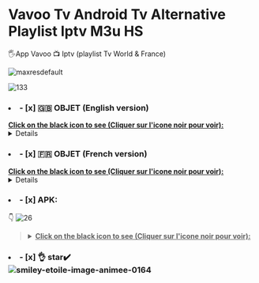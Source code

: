 # Vavoo Tv Android Tv Alternative Playlist Iptv M3u HS
🖐️App Vavoo 📺 Iptv  (playlist Tv World & France)

![maxresdefault](https://github.com/victore447/-Vavoo-Tv-alternative-aux-playlist-iptv-m3u-HS-/assets/48101775/eed50dcb-3f8f-4424-a9ec-58f85d574ab1)

![133](https://github.com/victore447/VavooTvAlternativePlaylistIIptvM3uHS/assets/48101775/5a18b914-4748-40b4-8df1-4e145c9feb2d)
></details>
### <li>- [x] 🇬🇧 OBJET (English version) </li>
<summary><b><u>Click on the black icon to see (Cliquer sur l'icone noir pour voir):</u></b></summary>
<details>
👆This app is an IPTV available for Android. You can see all the channels 🇨🇵 French etc.,
Only Films and series are in German, but other content such as video plugins are available.
It also allows you to access content from various other sources (called Bundles).

To activate it, simply extract the RAR file and read the instructions in the txt file to insert the URL
and added the French translation plugin (links below).☝️ All it needs is the TV guide for the channels.
  
![vavoo1](https://github.com/victore447/-Vavoo-Tv-alternative-aux-playlist-iptv-m3u-HS-/assets/48101775/c82e76c5-4f45-4432-a703-c8ab5a4dd15f)
![vavoo](https://github.com/victore447/-Vavoo-Tv-alternative-aux-playlist-iptv-m3u-HS-/assets/48101775/dbed617f-378c-435e-b5ee-5893dd2ac4cf)

☝️As we all like free, with the VAVOO app 📺 no more outages during major sporting events etc...

And you have peace of mind for the end of year holidays and for a long time.

></details>
### <li>- [x] 🇫🇷 OBJET (French version) </li>
<summary><b><u>Click on the black icon to see (Cliquer sur l'icone noir pour voir):</u></b></summary>
<details>
👆 Cette applis est une IPTV disponible pour Android.Vous pouvez voir toutes les chaintes 🇨🇵 Francaise etc.., 
Seul les Films et series sont en langue allemande,mais d'autres contenus comme des plugins videos sont disponibles.
Il vous permet également d'accéder au contenu de diverses autres sources (appelées Bundles).

Pour l'activer il vous suffit d'extraire le fichier RAR et lire les instructions du fichier txt pour inserer l'Url
et ajouté le plugin de traduction en francais (liens ci-dessous). ☝️ Il lui manque juste le guide tv pour les chaines.
  
![vavoo1](https://github.com/victore447/-Vavoo-Tv-alternative-aux-playlist-iptv-m3u-HS-/assets/48101775/c82e76c5-4f45-4432-a703-c8ab5a4dd15f)
![vavoo](https://github.com/victore447/-Vavoo-Tv-alternative-aux-playlist-iptv-m3u-HS-/assets/48101775/dbed617f-378c-435e-b5ee-5893dd2ac4cf)

☝️Comme nous aimons tous du gratuit,Avec L'application VAVOO 📺 plus de coupures pendant de grands événement sportifs etc...

Et vous etes tranquille pour les fetes de fin d'années et pour longtemps.

></details>
### <li>- [x] APK: </li>
👇 ![26](https://github.com/victore447/-Vavoo-Tv-alternative-aux-playlist-iptv-m3u-HS-/assets/48101775/9e2f355c-30b9-4894-b163-831a5a7baa03)
><details>
>  <summary><b><u>Click on the black icon to see (Cliquer sur l'icone noir pour voir):</u></b></summary>
>  
> - 🖲️ **[Vavoo RAR 1fichier.com](https://1fichier.com/?4xtirbl1rsyogh95fu7h&af=2549450)**
> - 🖲️ **[Vavvo RAR Mega.nz](https://mega.nz/folder/ImBlBZyT#9LK4Xcvld2TRXGer5yPWHQ)**

> 
></details>

### <li>- [x] 👌 star✔️ </li>![smiley-etoile-image-animee-0164](https://github.com/victore447/FilmsSeriesStrmdanskodi/assets/48101775/dc73a5b7-e38e-4d80-9cbc-68ac5dd89826)


